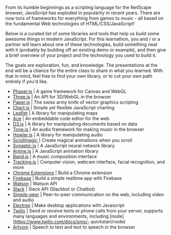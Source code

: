 From its humble beginnings as a scripting language for the NetScape browser, JavaScript has exploded in popularity in recent years. There are now tons of frameworks for everything from games to music - all based on the fundamental Web technologies of HTML/CSS/JavaScript!

Below is a curated list of some libraries and tools that help us build some awesome things in modern JavaScript. For this learnathon, you and / or a partner will learn about one of these technologies, build something neat with it (probably by building off an existing demo or example), and then give a brief overview of your project and the technology you used to build it.

The goals are exploration, fun, and knowledge. The presentations at the end will be a chance for the entire class to share in what you learned. With that in mind, feel free to find your own library, or to cut your own path entirely if you'd like.

- [Phaser.js](https://phaser.io/) | A game framework for Canvas and WebGL
- [Three.js](https://threejs.org/) | An API for 3D/WebGL in the browser
- [Paper.js](http://paperjs.org/) | The swiss army knife of vector graphics scripting
- [Chart.js](http://www.chartjs.org/) | Simple yet flexible JavaScript charting
- [Leaflet](http://leafletjs.com/) | A library for manipulating maps
- [Ace](https://ace.c9.io) | An embeddable code editor for the web
- [D3.js](https://d3js.org/) | A library for manipulating documents based on data
- [Tone.js](https://github.com/Tonejs/Tone.js) | An audio framework for making music in the browser
- [Howler.js](https://howlerjs.com/) | A library for manipulating audio
- [Scrollmagic](http://scrollmagic.io/) | Create magical animations when you scroll
- [Synaptic.js](https://github.com/cazala/synaptic) | A JavaScript neural network library
- [Anime.js](http://anime-js.com/) | A JavaScript animation library
- [Band.js](https://github.com/meenie/band.js/) | A music composition interface
- [Tracking.js](https://trackingjs.com/) | Computer vision, webcam interface, facial recognition, and more
- [Chrome Extensions](https://developer.chrome.com/extensions/getstarted) | Build a Chrome extension
- [Firebase](https://firebase.google.com/) | Build a simple realtime app with Firebase
- [Watson](https://www.ibm.com/watson/developercloud/doc/getting_started/gs-quick-nodejs.shtml) | Watson API
- [Slack](https://api.slack.com/slack-apps) | Slack API (Slackbot or Chatbot)
- [Simple-peer](https://github.com/feross/simple-peer) | Peer-to-peer communication on the web, including video and audio
- [Electron](https://electronjs.org/) | Make desktop applications with Javascript
- [Twilio](https://www.twilio.com/) | Send or receive texts or phone calls from your server, supports many languages and environments, including [node](https://www.twilio.com/docs/sms/- quickstart/node)
- [Artyom](https://sdkcarlos.github.io/sites/artyom.html) | Speech to text and text to speech in the browser
